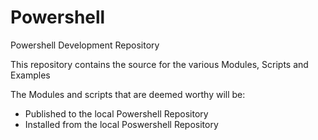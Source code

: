 # Powershell
Powershell Development Repository

This repository contains the source for the various Modules, Scripts and Examples

The Modules and scripts that are deemed worthy will be:
* Published to the local Powershell Repository
* Installed from the local Poswershell Repository
